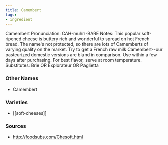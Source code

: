 ```yaml
---
title: Camembert
tags:
- ingredient
---
```

Camembert Pronunciation: CAH-muhn-BARE Notes: This popular soft-ripened cheese is buttery rich and wonderful to spread on hot French bread. The name's not protected, so there are lots of Camemberts of varying quality on the market. Try to get a French raw milk Camembert--our pasteurized domestic versions are bland in comparison. Use within a few days after purchasing. For best flavor, serve at room temperature. Substitutes: Brie OR Explorateur OR Paglietta

### Other Names

* Camembert

### Varieties

* [[soft-cheeses]]

### Sources
* http://foodsubs.com/Chesoft.html
